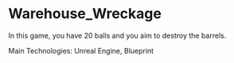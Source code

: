 # Warehouse_Wreckage
In this game, you have 20 balls and you aim to destroy the barrels.

Main Technologies: Unreal Engine, Blueprint
